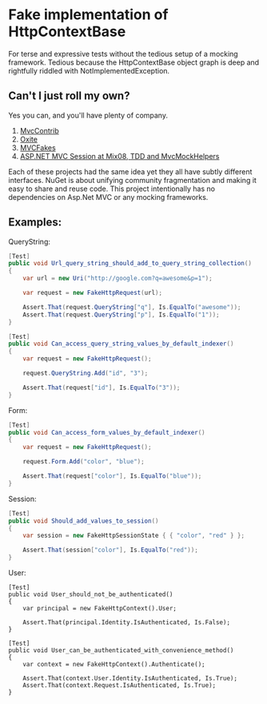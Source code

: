 Fake implementation of HttpContextBase
=================================================================================================

For terse and expressive tests without the tedious setup of a mocking framework. Tedious because
the HttpContextBase object graph is deep and rightfully riddled with NotImplementedException.

Can't I just roll my own?
-----------
Yes you can, and you'll have plenty of company.

 1. [MvcContrib](http://mvccontrib.codeplex.com/)
 2. [Oxite](http://oxite.codeplex.com/)
 3. [MVCFakes](http://stephenwalther.com/blog/archive/2008/07/01/asp-net-mvc-tip-12-faking-the-controller-context.aspx)
 4. [ASP.NET MVC Session at Mix08, TDD and MvcMockHelpers](http://www.hanselman.com/blog/ASPNETMVCSessionAtMix08TDDAndMvcMockHelpers.aspx)

Each of these projects had the same idea yet they all have subtly different interfaces. NuGet is about unifying  community fragmentation and making it easy to share and reuse code. This project intentionally has no dependencies on Asp.Net MVC or any mocking frameworks.
 
Examples:
-----------

QueryString:

```c#
[Test]
public void Url_query_string_should_add_to_query_string_collection()
{
	var url = new Uri("http://google.com?q=awesome&p=1");

	var request = new FakeHttpRequest(url);

	Assert.That(request.QueryString["q"], Is.EqualTo("awesome"));
	Assert.That(request.QueryString["p"], Is.EqualTo("1"));
}

[Test]
public void Can_access_query_string_values_by_default_indexer()
{
	var request = new FakeHttpRequest();

	request.QueryString.Add("id", "3");

	Assert.That(request["id"], Is.EqualTo("3"));
}
```

Form:

```c#
[Test]
public void Can_access_form_values_by_default_indexer()
{
	var request = new FakeHttpRequest();

	request.Form.Add("color", "blue");

	Assert.That(request["color"], Is.EqualTo("blue"));
}
```

Session:

```c#
[Test]
public void Should_add_values_to_session()
{
	var session = new FakeHttpSessionState { { "color", "red" } };

	Assert.That(session["color"], Is.EqualTo("red"));
}
```

User:

```
[Test]
public void User_should_not_be_authenticated()
{
	var principal = new FakeHttpContext().User;

	Assert.That(principal.Identity.IsAuthenticated, Is.False);
}

[Test]
public void User_can_be_authenticated_with_convenience_method()
{
	var context = new FakeHttpContext().Authenticate();

	Assert.That(context.User.Identity.IsAuthenticated, Is.True);
	Assert.That(context.Request.IsAuthenticated, Is.True);
}
```

